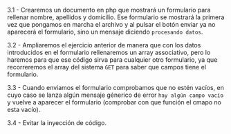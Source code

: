 3.1 - Crearemos un documento en php que mostrará un formulario para rellenar nombre, apellidos y domicilio. Ese formulario se mostrará la primera vez que pongamos en marcha el archivo y al pulsar el botón enviar ya no aparecerá el formulario, sino un mensaje diciendo `procesando datos`.

3.2 - Ampliaremos el ejercicio anterior de manera que con los datos introducidos en el formulario rellenaremos un array associativo, pero lo haremos para que ese código sirva para cualquier otro formulario, ya que recorreremos el array del sistema `GET` para saber que campos tiene el formulario.

3.3 - Cuando enviamos el formulario comprobamos que no estén vacíos, en cuyo caso se lanza algún mensaje génerico de error `hay algún campo vacío` y vuelve a aparecer el formulario (comprobar con que función el cmapo no esta vacío). 

3.4 - Evitar la inyección de código.